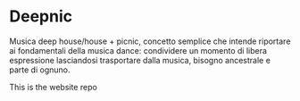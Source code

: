 # Deepnic
Musica deep house/house + picnic, concetto semplice che intende riportare ai fondamentali della musica dance: condividere un momento di libera espressione lasciandosi trasportare dalla musica, bisogno ancestrale e parte di ognuno.

This is the website repo
